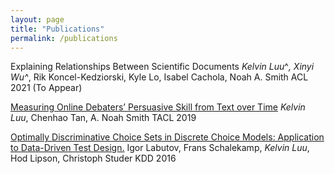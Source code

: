 ```yaml
---
layout: page
title: "Publications"
permalink: /publications
---
```


Explaining Relationships Between Scientific Documents
*Kelvin Luu*^*, Xinyi Wu^*, Rik Koncel-Kedziorski, Kyle Lo, Isabel Cachola, Noah A. Smith 
ACL 2021 (To Appear)

[Measuring Online Debaters’ Persuasive Skill from Text over Time](https://aclanthology.org/Q19-1031.pdf)
*Kelvin Luu*, Chenhao Tan, A. Noah Smith
TACL 2019

[Optimally Discriminative Choice Sets in Discrete Choice Models: Application to Data-Driven Test Design.](https://dl.acm.org/doi/pdf/10.1145/2939672.2939879)
Igor Labutov, Frans Schalekamp, *Kelvin Luu*, Hod Lipson, Christoph Studer
KDD 2016



